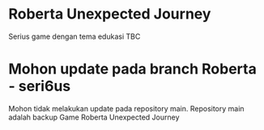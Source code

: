# Roberta Unexpected Journey
 Serius game dengan tema edukasi TBC

# Mohon update pada branch Roberta - seri6us

Mohon tidak melakukan update pada repository main. Repository main adalah backup Game Roberta Unexpected Journey

